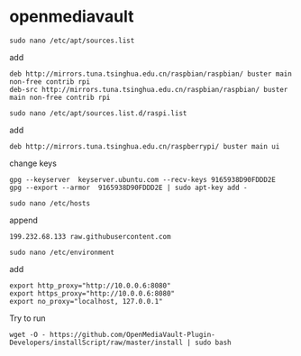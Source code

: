 # openmediavault

```
sudo nano /etc/apt/sources.list
```
add
```
deb http://mirrors.tuna.tsinghua.edu.cn/raspbian/raspbian/ buster main non-free contrib rpi
deb-src http://mirrors.tuna.tsinghua.edu.cn/raspbian/raspbian/ buster main non-free contrib rpi
```

```
sudo nano /etc/apt/sources.list.d/raspi.list
```
add
```
deb http://mirrors.tuna.tsinghua.edu.cn/raspberrypi/ buster main ui
```

change keys
```
gpg --keyserver  keyserver.ubuntu.com --recv-keys 9165938D90FDDD2E
gpg --export --armor  9165938D90FDDD2E | sudo apt-key add -
```

```
sudo nano /etc/hosts
```
append
```
199.232.68.133 raw.githubusercontent.com
```

```
sudo nano /etc/environment
```

add
```
export http_proxy="http://10.0.0.6:8080"
export https_proxy="http://10.0.0.6:8080"
export no_proxy="localhost, 127.0.0.1"
```

Try to run
```
wget -O - https://github.com/OpenMediaVault-Plugin-Developers/installScript/raw/master/install | sudo bash
```
